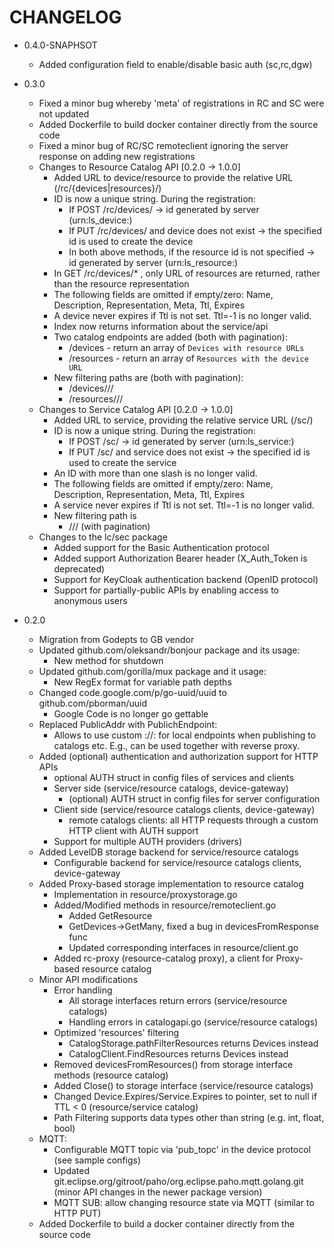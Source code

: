 # CHANGELOG

* 0.4.0-SNAPHSOT
  - Added configuration field to enable/disable basic auth (sc,rc,dgw)

* 0.3.0
  - Fixed a minor bug whereby 'meta' of registrations in RC and SC were not updated
  - Added Dockerfile to build docker container directly from the source code
  - Fixed a minor bug of RC/SC remoteclient ignoring the server response on adding new registrations
  - Changes to Resource Catalog API [0.2.0 -> 1.0.0]
    + Added URL to device/resource to provide the relative URL (/rc/{devices|resources}/<id>)
    + ID is now a unique string. During the registration:
      * If POST /rc/devices/ -> id generated by server (urn:ls_device:<id>)
      * If PUT /rc/devices/<id> and device does not exist -> the specified id is used to create the device
      * In both above methods, if the resource id is not specified -> id generated by server (urn:ls_resource:<id>)
    + In GET /rc/devices/* , only URL of resources are returned, rather than the resource representation
    + The following fields are omitted if empty/zero: Name, Description, Representation, Meta, Ttl, Expires
    + A device never expires if Ttl is not set. Ttl=-1 is no longer valid.
    + Index now returns information about the service/api
    + Two catalog endpoints are added (both with pagination):
      * /devices - return an array of `Devices with resource URLs`
      * /resources - return an array of `Resources with the device URL`
    + New filtering paths are (both with pagination):
      * /devices/<path>/<op>/<value>
      * /resources/<path>/<op>/<value>
  - Changes to Service Catalog API [0.2.0 -> 1.0.0]
    + Added URL to service, providing the relative service URL (/sc/<id>)
    + ID is now a unique string. During the registration:
      * If POST /sc/ -> id generated by server (urn:ls_service:<id>)
      * If PUT /sc/<id> and service does not exist -> the specified id is used to create the service
    + An ID with more than one slash is no longer valid.
    + The following fields are omitted if empty/zero: Name, Description, Representation, Meta, Ttl, Expires
    + A service never expires if Ttl is not set. Ttl=-1 is no longer valid.
    + New filtering path is 
      * /<path>/<op>/<value> (with pagination)
  - Changes to the lc/sec package
    + Added support for the Basic Authentication protocol
    + Added support Authorization Bearer header (X_Auth_Token is deprecated) 
    + Support for KeyCloak authentication backend (OpenID protocol)
    + Support for partially-public APIs by enabling access to anonymous users

* 0.2.0
  - Migration from Godepts to GB vendor
  - Updated github.com/oleksandr/bonjour package and its usage:
    + New method for shutdown
  - Updated github.com/gorilla/mux package and it usage:
    + New RegEx format for variable path depths
  - Changed code.google.com/p/go-uuid/uuid to github.com/pborman/uuid 
    + Google Code is no longer go gettable
  - Replaced PublicAddr with PublichEndpoint:
    + Allows to use custom <protocol>://<addr>:<port> for local endpoints when publishing to catalogs etc. E.g., can be used together with reverse proxy.
  - Added (optional) authentication and authorization support for HTTP APIs
    + optional AUTH struct in config files of services and clients
    + Server side (service/resource catalogs, device-gateway)
      * (optional) AUTH struct in config files for server configuration
    + Client side (service/resource catalogs clients, device-gateway)
      * remote catalogs clients: all HTTP requests through a custom HTTP client with AUTH support
    + Support for multiple AUTH providers (drivers)
  - Added LevelDB storage backend for service/resource catalogs
    + Configurable backend for service/resource catalogs clients, device-gateway
  - Added Proxy-based storage implementation to resource catalog
    + Implementation in resource/proxystorage.go
    + Added/Modified methods in resource/remoteclient.go
      * Added GetResource
      * GetDevices->GetMany, fixed a bug in devicesFromResponse func
      * Updated corresponding interfaces in resource/client.go
    + Added rc-proxy (resource-catalog proxy), a client for Proxy-based resource catalog
  - Minor API modifications
    + Error handling
      * All storage interfaces return errors (service/resource catalogs)
      * Handling errors in catalogapi.go (service/resource catalogs)
    + Optimized 'resources' filtering
      * CatalogStorage.pathFilterResources returns Devices instead
      * CatalogClient.FindResources returns Devices instead
    + Removed devicesFromResources() from storage interface methods (resource catalog)
    + Added Close() to storage interface (service/resource catalogs)
    + Changed Device.Expires/Service.Expires to pointer, set to null if TTL < 0 (resource/service catalog)
    + Path Filtering supports data types other than string (e.g. int, float, bool)
  - MQTT:
    + Configurable MQTT topic via 'pub_topc' in the device protocol (see sample configs)
    + Updated git.eclipse.org/gitroot/paho/org.eclipse.paho.mqtt.golang.git (minor API changes in the newer package version)
    + MQTT SUB: allow changing resource state via MQTT (similar to HTTP PUT)
  - Added Dockerfile to build a docker container directly from the source code
